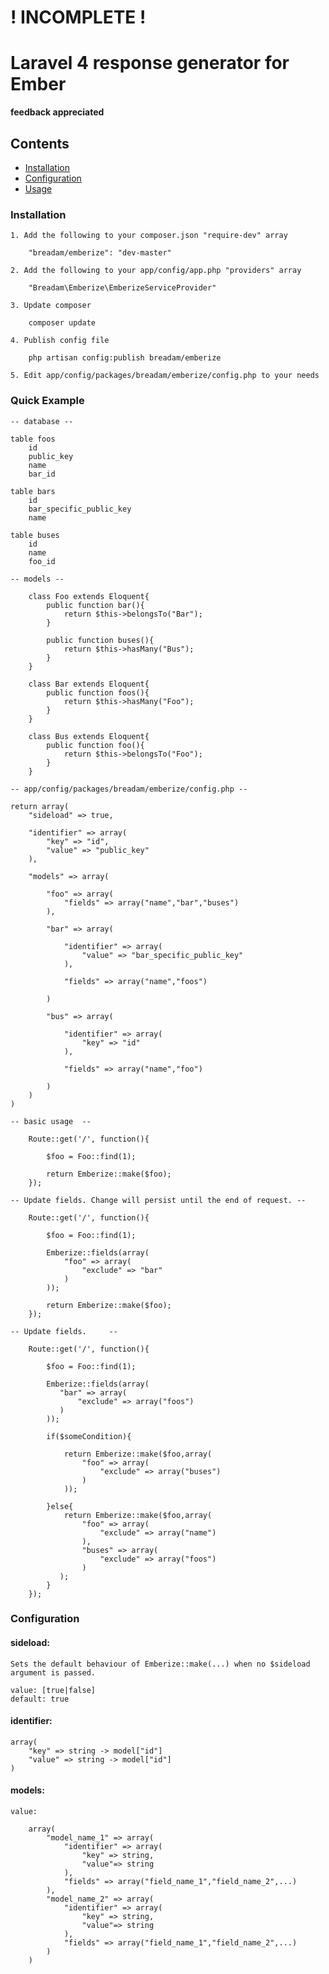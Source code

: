 #  ! INCOMPLETE !

#  Laravel 4 response generator for Ember

**feedback appreciated**

## Contents

- [Installation](#Installation)
- [Configuration](#Configuration)
- [Usage](#Usage)
	
### Installation

	1. Add the following to your composer.json "require-dev" array 
    	
        "breadam/emberize": "dev-master"

	2. Add the following to your app/config/app.php "providers" array

        "Breadam\Emberize\EmberizeServiceProvider"
	
	3. Update composer
        
        composer update
    
    4. Publish config file 
        
        php artisan config:publish breadam/emberize
    
    5. Edit app/config/packages/breadam/emberize/config.php to your needs

### Quick Example

    -- database --
    
    table foos 
        id
        public_key
        name
        bar_id
    
    table bars 
        id
        bar_specific_public_key
        name
        
    table buses 
        id
        name
        foo_id
    
    -- models --
        
        class Foo extends Eloquent{
            public function bar(){
                return $this->belongsTo("Bar");
            }
            
            public function buses(){
                return $this->hasMany("Bus");
            }
        }
        
        class Bar extends Eloquent{
            public function foos(){
                return $this->hasMany("Foo");
            }
        }
        
        class Bus extends Eloquent{
            public function foo(){
                return $this->belongsTo("Foo");
            }
        }
        
    -- app/config/packages/breadam/emberize/config.php --
    
    return array(
        "sideload" => true,
        
        "identifier" => array(
            "key" => "id",
            "value" => "public_key"
        ),
        
        "models" => array(
        
            "foo" => array(
                "fields" => array("name","bar","buses")
            ),
            
            "bar" => array(
                
                "identifier" => array(
                    "value" => "bar_specific_public_key"
                ),
                
                "fields" => array("name","foos")
                
            )
            
            "bus" => array(
                
                "identifier" => array(
                    "key" => "id"
                ),
                
                "fields" => array("name","foo")
                
            )
        )
    )

    -- basic usage  --
        
        Route::get('/', function(){
        
	        $foo = Foo::find(1);
	        
            return Emberize::make($foo); 
        });
        
    -- Update fields. Change will persist until the end of request. --
    
        Route::get('/', function(){
        
	        $foo = Foo::find(1);
	        
	        Emberize::fields(array(
	            "foo" => array(
	                "exclude" => "bar"
	            )
	        ));
	        
            return Emberize::make($foo); 
        });
    
    -- Update fields.     --
    
        Route::get('/', function(){
                    
	        $foo = Foo::find(1);
	        
	        Emberize::fields(array(
	           "bar" => array(
	               "exclude" => array("foos")
	           )
	        ));
	        
	        if($someCondition){
	        
	            return Emberize::make($foo,array(
	                "foo" => array(
	                    "exclude" => array("buses")
	                )
	            )); 
	            
	        }else{
	            return Emberize::make($foo,array(
	                "foo" => array(
	                    "exclude" => array("name")
	                ),
	                "buses" => array(
	                    "exclude" => array("foos")
	                )
	           );
	        }
        });
    

### Configuration
        
#### sideload: 

    Sets the default behaviour of Emberize::make(...) when no $sideload argument is passed.    

    value: [true|false]
    default: true
    
#### identifier:
        
    array(
        "key" => string -> model["id"]
        "value" => string -> model["id"]
    )
        
#### models: 
    
    
    
    value:
    
        array(
            "model_name_1" => array(
                "identifier" => array(
                    "key" => string, 
                    "value"=> string
                ),
                "fields" => array("field_name_1","field_name_2",...)
            ),
            "model_name_2" => array(
                "identifier" => array(
                    "key" => string, 
                    "value"=> string
                ),
                "fields" => array("field_name_1","field_name_2",...)
            )
        )
    
    
